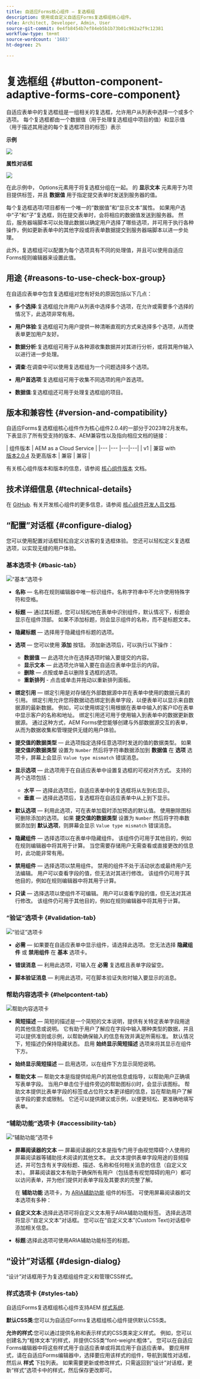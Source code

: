 ```yaml
---
title: 自适应Forms核心组件 — 复选框组
description: 使用或自定义自适应Forms复选框组核心组件。
role: Architect, Developer, Admin, User
source-git-commit: 0e4fb8454b7ef84eb5b1b73b01c982a2f9c12381
workflow-type: tm+mt
source-wordcount: '1683'
ht-degree: 2%

---
```



# 复选框组 {#button-component-adaptive-forms-core-component}

自适应表单中的复选框组是一组相关的复选框，允许用户从列表中选择一个或多个选项。 每个复选框都由一个数据值（用于处理复选框组中项目的值）和显示值（用于描述其用途的每个复选框项目的标签）表示

**示例**

![](/help/adaptive-forms/assets/checkbox-group.png)

**属性对话框**

![](/help/adaptive-forms/assets/checkbox-group-properties.png)

在此示例中， Options元素用于将复选框分组在一起。 的 **显示文本** 元素用于为项目提供标签，并且 **数据值** 用于指定提交表单时发送到服务器的值。

每个复选框选项/项目都有一个唯一的“数据值”和“显示文本”属性。 如果用户选中“子”和“子”复选框，则在提交表单时，会将相应的数据值发送到服务器。 然后，服务器端脚本可以处理此数据以确定用户选择了哪些选项，并可用于执行各种操作，例如更新表单中的其他字段或将表单数据提交到服务器端脚本以进一步处理。

此外，复选框组可以配置为每个选项具有不同的处理值，并且可以使用自适应Forms规则编辑器来设置此值。

## 用途 {#reasons-to-use-check-box-group}

在自适应表单中包含复选框组对您有好处的原因包括以下几点：

* **多个选择**:复选框组允许用户从列表中选择多个选项，在允许或需要多个选择的情况下，此选项非常有用。

* **用户体验**:复选框组可为用户提供一种清晰直观的方式来选择多个选项，从而使表单更加用户友好。

* **数据分析**:复选框组可用于从各种源收集数据并对其进行分析，或将其用作输入以进行进一步处理。

* **调查**:在调查中可以使用复选框组为一个问题选择多个选项。

* **用户首选项**:复选框组可用于收集不同选项的用户首选项。

* **数据值**:复选框组还可用于处理复选框组的项目。

## 版本和兼容性 {#version-and-compatibility}

自适应Forms复选框组核心组件作为核心组件2.0.4的一部分于2023年2月发布。下表显示了所有受支持的版本、AEM兼容性以及指向相应文档的链接：

| 组件版本 | AEM as a Cloud Service |
|--- |--- |---|---|
| v1 | 兼容 with<br>[版本2.0.4](/help/versions.md) 及更高版本 | 兼容 | 兼容 |

有关核心组件版本和版本的信息，请参阅 [核心组件版本](/help/versions.md) 文档。

<!-- ## Sample Component Output {#sample-component-output}

To experience the Accordion Component as well as see examples of its configuration options as well as HTML and JSON output, visit the [Component Library](https://adobe.com/go/aem_cmp_library_accordion). -->

## 技术详细信息 {#technical-details}

在 [GitHub](https://github.com/adobe/aem-core-forms-components/tree/master/ui.af.apps/src/main/content/jcr_root/apps/core/fd/components/form/checkboxgroup/v1/checkboxgroup). 有关开发核心组件的更多信息，请参阅 [核心组件开发人员文档](/help/developing/overview.md).

## “配置”对话框 {#configure-dialog}

您可以使用配置对话框轻松自定义访客的复选框体验。 您还可以轻松定义复选框选项，以实现无缝的用户体验。


### 基本选项卡 {#basic-tab}

![“基本”选项卡](/help/adaptive-forms/assets/checkbox_basictab.png)

* **名称**  — 名称在规则编辑器中唯一标识组件。名称字符串中不允许使用特殊字符和空格。

* **标题**  — 通过其标题，您可以轻松地在表单中识别组件，默认情况下，标题会显示在组件顶部。 如果不添加标题，则会显示组件的名称，而不是标题文本。

* **隐藏标题**  — 选择用于隐藏组件标题的选项。

* **选项**  — 您可以使用 **添加** 按钮。 添加新选项后，可以执行以下操作：

   * **数据值**  — 此选项允许在选择选项时输入要提交的内容。
   * **显示文本**  — 此选项允许输入要在自适应表单中显示的内容。
   * **删除**  — 点按或单击以删除复选框的选项。
   * **重新排列** - 点击或单击并拖动以重新排列面板。

* **绑定引用**  — 绑定引用是对存储在外部数据源中并在表单中使用的数据元素的引用。 绑定引用允许您将数据动态绑定到表单字段，以便表单可以显示来自数据源的最新数据。 例如，可以使用绑定引用根据在表单中输入的客户ID在表单中显示客户的名称和地址。 绑定引用还可用于使用输入到表单中的数据更新数据源。 通过这种方式，AEM Forms使您能够创建与外部数据源交互的表单，从而为数据收集和管理提供无缝的用户体验。

* **提交值的数据类型**  — 此选项指定选择任意选项时发送的值的数据类型。 如果 **提交值的数据类型** 设置为 `Number` 然后将字符串数据添加到 **数据值** &#x200B;&#x200B;在 **选项** 选项卡，屏幕上会显示 `Value type mismatch` 错误消息。

* **显示选项**  — 此选项用于在自适应表单中设置复选框的可视对齐方式。 支持的两个选项包括：
   * **水平**  — 选择此选项后，自适应表单中的复选框将从左到右显示。
   * **垂直**  — 选择此选项后，复选框将在自适应表单中从上到下显示。

* **默认选项**  — 利用此选项，可在表单加载时添加预选的默认值。 使用删除图标可删除添加的选项。 如果 **提交值的数据类型** 设置为 `Number` 然后将字符串数据添加到 **默认选项**，则屏幕会显示 `Value type mismatch` 错误消息。
* **隐藏组件**  — 选择选项以在表单中隐藏组件。 该组件仍可用于其他目的，例如在规则编辑器中将其用于计算。 当您需要存储用户无需查看或直接更改的信息时，此功能非常有用。
* **禁用组件**  — 选择选项以禁用组件。 禁用的组件不处于活动状态或最终用户无法编辑。 用户可以查看字段的值，但无法对其进行修改。 该组件仍可用于其他目的，例如在规则编辑器中将其用于计算。
* **只读**  — 选择选项以使组件不可编辑。 用户可以查看字段的值，但无法对其进行修改。 该组件仍可用于其他目的，例如在规则编辑器中将其用于计算。

### “验证”选项卡 {#validation-tab}

![“验证”选项卡](/help/adaptive-forms/assets/checkbox_validationtab.png)

* **必需**  — 如果要在自适应表单中显示组件，请选择此选项。 您无法选择 **隐藏组件** 或 **禁用组件**  在 **基本** 选项卡。

* **错误消息**  — 利用此选项，可输入在 **必需** 复选框且表单字段留空。

* **脚本验证消息**  — 利用此选项，可在脚本验证失败时输入要显示的消息。

### 帮助内容选项卡 {#helpcontent-tab}

![帮助内容选项卡](/help/adaptive-forms/assets/checkbox_helptab.png)

* **简短描述**  — 简短的描述是一个简短的文本说明，提供有关特定表单字段用途的其他信息或说明。 它有助于用户了解应在字段中输入哪种类型的数据，并且可以提供准则或示例，以帮助确保输入的信息有效并满足所需标准。 默认情况下，短描述仍保持隐藏状态。 启用 **始终显示简短描述** 选项来将其显示在组件下方。

* **始终显示简短描述**  — 启用选项，以在组件下方显示简短说明。

* **帮助文本**  — 帮助文本是指提供给用户的其他信息或指导，以帮助用户正确填写表单字段。 当用户单击位于组件旁边的帮助图标(i)时，会显示该图标。 帮助文本提供比表单字段的标签或占位符文本更详细的信息，旨在帮助用户了解该字段的要求或限制。 它还可以提供建议或示例，以便更轻松、更准确地填写表单。

### “辅助功能”选项卡 {#accessibility-tab}

![“辅助功能”选项卡](/help/adaptive-forms/assets/checkbox_accessibility.png)

* **屏幕阅读器的文本**  — 屏幕阅读器的文本是指专门用于由视觉障碍个人使用的屏幕阅读器等辅助技术阅读的其他文本。 此文本提供表单字段用途的音频描述，并可包含有关字段标题、描述、名称和任何相关消息的信息（自定义文本）。 屏幕阅读器文本有助于确保所有用户（包括患有视觉障碍的用户）都可以访问表单，并为他们提供对表单字段及其要求的完整了解。

   在 **辅助功能** 选项卡，为 [ARIA辅助功能](https://www.w3.org/WAI/standards-guidelines/aria/) 组件的标签。 可使用屏幕阅读器的文本选项有多种：

* **自定义文本**:选择此选项可将自定义文本用于ARIA辅助功能标签。 选择此选项将显示“自定义文本”对话框。 您可以在“自定义文本”(Custom Text)对话框中添加相关信息。

* **标题**:选择此选项可使用ARIA辅助功能标签的标题。


## “设计”对话框 {#design-dialog}

“设计”对话框用于为复选框组组件定义和管理CSS样式。

### 样式选项卡 {#styles-tab}

自适应Forms复选框组核心组件支持AEM [样式系统](/help/get-started/authoring.md#component-styling).

**默认CSS类**:您可以为自适应Forms复选框组核心组件提供默认CSS类。

**允许的样式**:您可以通过提供名称和表示样式的CSS类来定义样式。 例如，您可以创建名为“粗体文本”的样式，并提供CSS类“font-weight:粗体”。 您可以在自适应Forms编辑器中将这些样式用于自适应表单或将其应用于自适应表单。 要应用样式，请在自适应Forms编辑器中，选择要应用该样式的组件，导航到属性对话框，然后从 **样式** 下拉列表。 如果需要更新或修改样式，只需返回到“设计”对话框，更新“样式”选项卡中的样式，然后保存更改即可。

